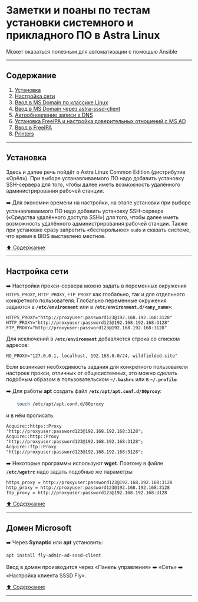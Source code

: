 # Заметки и поаны по тестам установки системного и прикладного ПО в Astra Linux #

Может оказаться полезным для автоматизации с помощью Ansible

----

## Содержание ##

1. [Установка](#установка)    
2. [Настройка сети](#настройка-сети)    
3. [Ввод в MS Domain по классике Linux]()    
4. [Ввод в MS Domain через astra-sssd-client](#домен-microsoft)    
5. [Автообновление записи в DNS]()    
6. [Установка FreeIPA и настройка доверительных отношений с MS AD]()    
7. [Ввод в FreeIPA]()    
8. [Printers]()    

----

## Установка ##

Здесь и далее речь пойдёт о Astra Linux Common Edition (дистрибутив
&laquo;Орёл&raquo;). При выборе устанавливаемого ПО надо добавить установку
SSH-сервера для того, чтобы далее иметь возможность удалённого администрирования
рабочей станции.

:arrow_right: Для экономии времени на настройки, на этапе установки при выборе
устанавливаемого ПО надо добавить установку SSH-сервера (&laquo;Средства удалённого
доступа SSH&raquo;) для того, чтобы далее иметь возможность удалённого
администрирования рабочей станции. Также при установке сразу запретить
&laquo;беспарольное&raquo; `sudo` и сказать системе, что время в BIOS выставлено
местное.

[:arrow_up: Содержание](#содержание)

----

## Настройка сети ##

:arrow_right: Настройки прокси-сервера можно задать в переменных окружения
`HTTPS_PROXY`, `HTTP_PROXY`, `FTP_PROXY` как глобально, так и для отдельного
конкретного пользователя. Глобально переменные окружения задаются в
**`/etc/environment`** или в **`/etc/environment.d/<any_name>`**:

```text
HTTPS_PROXY="http://proxyuser:password123@192.168.192.168:3128"
HTTP_PROXY="http://proxyuser:password123@192.168.192.168:3128"
FTP_PROXY="http://proxyuser:password123@192.168.192.168:3128"
```

Для исключений в **`/etc/environment`** добавляется строка со списком адресов:

```text
NO_PROXY="127.0.0.1, localhost, 192.168.0.0/24, wildfielded.site"
```

Если возникает необходимость задания для конкретного пользователя настроек
прокси, отличных от общесистемных, это можно сделать подобным образом в
пользовательском **`~/.bashrc`** или в **`~/.profile`**.

:arrow_right: Для работы **apt** создать файл **`/etc/apt/apt.conf.d/80proxy`**:

```bash
    touch /etc/apt/apt.conf.d/80proxy
```

и в нём прописать:

```text
Acquire::https::Proxy "http://proxyuser:password123@192.168.192.168:3128";
Acquire::http::Proxy "http://proxyuser:password123@192.168.192.168:3128";
Acquire::ftp::Proxy "http://proxyuser:password123@192.168.192.168:3128";
```

:arrow_right: Некоторые программы используют **wget**. Поэтому в файле
**`/etc/wgetrc`** надо задать подобные же параметры:

```text
https_proxy = http://proxyuser:password123@192.168.192.168:3128
http_proxy = http://proxyuser:password123@192.168.192.168:3128
ftp_proxy = http://proxyuser:password123@192.168.192.168:3128
```

[:arrow_up: Содержание](#содержание)

----

## Домен Microsoft ##

:arrow_right: Через **Synaptic** или **apt** установить:

```bash
apt install fly-admin-ad-sssd-client
```

Ввод в домен производится через &laquo;Панель управления&raquo; :arrow_right:
&laquo;Сеть&raquo; :arrow_right: &laquo;Настройка клиента SSSD Fly&raquo;.

[:arrow_up: Содержание](#содержание)

----
